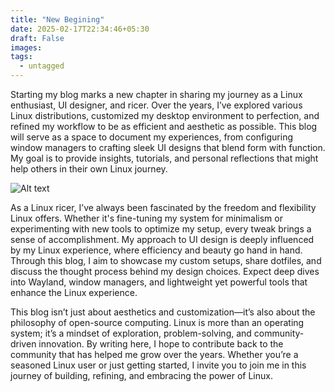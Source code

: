 ```yaml
---
title: "New Begining"
date: 2025-02-17T22:34:46+05:30
draft: False 
images:
tags:
  - untagged
---
```

Starting my blog marks a new chapter in sharing my journey as a Linux enthusiast, UI designer, and ricer. Over the years, I’ve explored various Linux distributions, customized my desktop environment to perfection, and refined my workflow to be as efficient and aesthetic as possible. This blog will serve as a space to document my experiences, from configuring window managers to crafting sleek UI designs that blend form with function. My goal is to provide insights, tutorials, and personal reflections that might help others in their own Linux journey.  

![Alt text](images/study.jpg)

As a Linux ricer, I’ve always been fascinated by the freedom and flexibility Linux offers. Whether it's fine-tuning my system for minimalism or experimenting with new tools to optimize my setup, every tweak brings a sense of accomplishment. My approach to UI design is deeply influenced by my Linux experience, where efficiency and beauty go hand in hand. Through this blog, I aim to showcase my custom setups, share dotfiles, and discuss the thought process behind my design choices. Expect deep dives into Wayland, window managers, and lightweight yet powerful tools that enhance the Linux experience.  

<!-- toc: false -->
This blog isn’t just about aesthetics and customization—it’s also about the philosophy of open-source computing. Linux is more than an operating system; it’s a mindset of exploration, problem-solving, and community-driven innovation. By writing here, I hope to contribute back to the community that has helped me grow over the years. Whether you’re a seasoned Linux user or just getting started, I invite you to join me in this journey of building, refining, and embracing the power of Linux.
